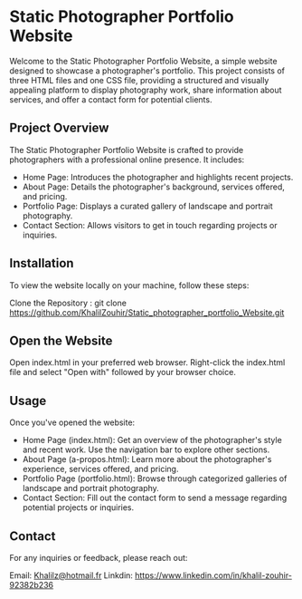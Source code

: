 # Static Photographer Portfolio Website
Welcome to the Static Photographer Portfolio Website, a simple website designed to showcase a photographer's portfolio. This project consists of three HTML files and one CSS file,
providing a structured and visually appealing platform to display photography work, share information about services, and offer a contact form for potential clients.

## Project Overview
The Static Photographer Portfolio Website is crafted to provide photographers with a professional online presence. It includes:

* Home Page: Introduces the photographer and highlights recent projects.
* About Page: Details the photographer's background, services offered, and pricing.
* Portfolio Page: Displays a curated gallery of landscape and portrait photography.
* Contact Section: Allows visitors to get in touch regarding projects or inquiries.
  
## Installation
To view the website locally on your machine, follow these steps:

Clone the Repository :
git clone https://github.com/KhalilZouhir/Static_photographer_portfolio_Website.git

## Open the Website
Open index.html in your preferred web browser.
Right-click the index.html file and select "Open with" followed by your browser choice.

## Usage
Once you've opened the website:

* Home Page (index.html): Get an overview of the photographer's style and recent work. Use the navigation bar to explore other sections.
* About Page (a-propos.html): Learn more about the photographer's experience, services offered, and pricing.
* Portfolio Page (portfolio.html): Browse through categorized galleries of landscape and portrait photography.
* Contact Section: Fill out the contact form to send a message regarding potential projects or inquiries.

## Contact
For any inquiries or feedback, please reach out:

Email: Khalilz@hotmail.fr
Linkdin: https://www.linkedin.com/in/khalil-zouhir-92382b236




